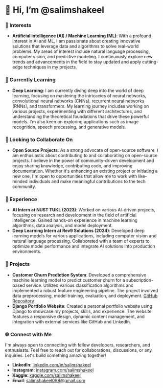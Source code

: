 # 👋 Hi, I’m @salimshakeel

### 👀 Interests
- **Artificial Intelligence (AI) / Machine Learning (ML)**: With a profound interest in AI and ML, I am passionate about creating innovative solutions that leverage data and algorithms to solve real-world problems. My areas of interest include natural language processing, computer vision, and predictive modeling. I continuously explore new trends and advancements in the field to stay updated and apply cutting-edge techniques in my projects.

### 🌱 Currently Learning
- **Deep Learning**: I am currently diving deep into the world of deep learning, focusing on mastering the intricacies of neural networks, convolutional neural networks (CNNs), recurrent neural networks (RNNs), and transformers. My learning journey includes working on various projects, experimenting with different architectures, and understanding the theoretical foundations that drive these powerful models. I'm also keen on exploring applications such as image recognition, speech processing, and generative models.

### 💞️ Looking to Collaborate On
- **Open Source Projects**: As a strong advocate of open-source software, I am enthusiastic about contributing to and collaborating on open-source projects. I believe in the power of community-driven development and enjoy sharing knowledge, contributing code, and improving documentation. Whether it's enhancing an existing project or initiating a new one, I'm open to opportunities that allow me to work with like-minded individuals and make meaningful contributions to the tech community.

### 💼 Experience
- **AI Intern at NUST TUKL (2023)**: Worked on various AI-driven projects, focusing on research and development in the field of artificial intelligence. Gained hands-on experience in machine learning algorithms, data analysis, and model deployment.
- **Deep Learning Intern at Rev9 Solutions (2024)**: Developed deep learning models for various applications, including computer vision and natural language processing. Collaborated with a team of experts to optimize model performance and integrate AI solutions into production environments.

### 📂 Projects
- **Customer Churn Prediction System**: Developed a comprehensive machine learning model to predict customer churn for a subscription-based service. Utilized various classification algorithms and implemented a robust feature engineering pipeline. The project involved data preprocessing, model training, evaluation, and deployment. [GitHub Repository](https://github.com/salimshakeel/Customer_churn-prediction_system)
- **Django Portfolio Website**: Created a personal portfolio website using Django to showcase my projects, skills, and experience. The website features a responsive design, dynamic content management, and integration with external services like GitHub and LinkedIn.
  
### 🌐 Connect with Me
 I'm always open to connecting with fellow developers, researchers, and enthusiasts. Feel free to reach out for collaborations, discussions, or any inquiries. Let's build something amazing together!
- **LinkedIn**: [linkedin.com/in/salimshakeel](https://www.linkedin.com/in/salimshakeel)
- **Instagram**: [instagram.com/salimshakeel](https://www.instagram.com/salimshakeel)
- **Kaggle**: [kaggle.com/salimshakeel](https://www.kaggle.com/salimshakeel)
- **Email**: [salimshakeel098@gmail.com](mailto:salimshakeel098@gmail.com) 



